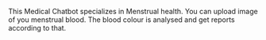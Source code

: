 This Medical Chatbot specializes in Menstrual health.
You can upload image of you menstrual blood. The blood colour is analysed and get reports according to that.
